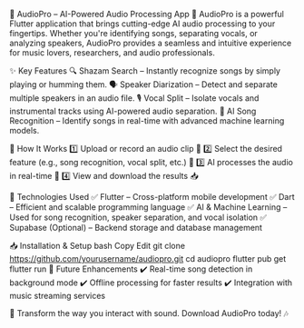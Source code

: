 🎵 AudioPro – AI-Powered Audio Processing App 🎵
AudioPro is a powerful Flutter application that brings cutting-edge AI audio processing to your fingertips. Whether you're identifying songs, separating vocals, or analyzing speakers, AudioPro provides a seamless and intuitive experience for music lovers, researchers, and audio professionals.

✨ Key Features
🔍 Shazam Search – Instantly recognize songs by simply playing or humming them.
🗣️ Speaker Diarization – Detect and separate multiple speakers in an audio file.
🎙️ Vocal Split – Isolate vocals and instrumental tracks using AI-powered audio separation.
🎼 AI Song Recognition – Identify songs in real-time with advanced machine learning models.

📌 How It Works
1️⃣ Upload or record an audio clip 🎤
2️⃣ Select the desired feature (e.g., song recognition, vocal split, etc.) 🔄
3️⃣ AI processes the audio in real-time 🚀
4️⃣ View and download the results 📥

🚀 Technologies Used
✅ Flutter – Cross-platform mobile development
✅ Dart – Efficient and scalable programming language
✅ AI & Machine Learning – Used for song recognition, speaker separation, and vocal isolation
✅ Supabase (Optional) – Backend storage and database management


📥 Installation & Setup
bash
Copy
Edit
git clone https://github.com/yourusername/audiopro.git
cd audiopro
flutter pub get
flutter run
📌 Future Enhancements
✔️ Real-time song detection in background mode
✔️ Offline processing for faster results
✔️ Integration with music streaming services

🚀 Transform the way you interact with sound. Download AudioPro today! 🎶

